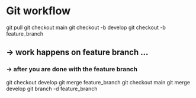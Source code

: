 # Git  workflow

git pull
git checkout main
git checkout -b develop
git checkout -b feature_branch

##  -> work happens on feature branch ...
###   -> after you are done with the feature branch

git checkout develop
git merge feature_branch
git checkout main
git merge develop
git branch -d feature_branch
